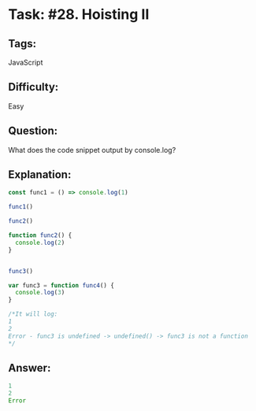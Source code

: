 # Task: #28. Hoisting II

## Tags: 

JavaScript

## Difficulty:

Easy

## Question:

What does the code snippet output by console.log?

## Explanation:

```javascript
const func1 = () => console.log(1)

func1()

func2()

function func2() {
  console.log(2)
}


func3()

var func3 = function func4() {
  console.log(3)
}

/*It will log:
1
2
Error - func3 is undefined -> undefined() -> func3 is not a function
*/
```

## Answer:

```javascript
1
2
Error
```
